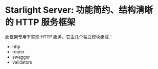 # Starlight Server: 功能简约、结构清晰的 HTTP 服务框架

此框架专用于实现 HTTP 服务。它由几个独立模块组成：

- http
- router
- swagger
- validators
